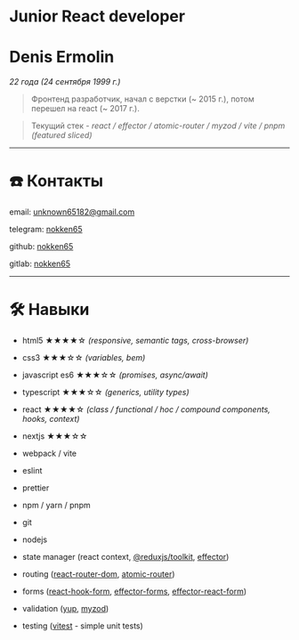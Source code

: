 # Junior React developer

# Denis Ermolin

*22 года (24 сентября 1999 г.)*

> Фронтенд разработчик, начал с верстки (~ 2015 г.), потом перешел на react (~ 2017 г.).
> 

> Текущий стек - *react / effector / atomic-router / myzod / vite / pnpm (featured sliced)*
> 

---

# ☎️ Контакты

email: unknown65182@gmail.com

telegram: [nokken65](https://telegram.me/nokken65)

github: [nokken65](http://github.com/nokken65)

gitlab: [nokken65](http://gitlab.com/nokken65)

---

# 🛠 Навыки

- html5 ★★★★☆ *(responsive, semantic tags, cross-browser)*
- css3 ★★★☆☆ *(variables, bem)*
- javascript es6 ★★★☆☆ *(promises, async/await)*
- typescript ★★★☆☆ *(generics, utility types)*
- react ★★★★☆ *(class / functional / hoc / compound components, hooks, context)*
- nextjs ★★★☆☆

- webpack / vite
- eslint
- prettier
- npm / yarn / pnpm
- git
- nodejs

- state manager (react context, [@reduxjs/toolkit](https://www.npmjs.com/package/@reduxjs/toolkit), [effector](https://www.npmjs.com/package/effector))
- routing ([react-router-dom](https://www.npmjs.com/package/react-router-dom), [atomic-router](https://www.npmjs.com/package/atomic-router))
- forms ([react-hook-form](https://www.npmjs.com/package/react-hook-form), [effector-forms](https://www.npmjs.com/package/effector-forms), [effector-react-form](https://www.npmjs.com/package/effector-react-form))
- validation ([yup](https://www.npmjs.com/package/yup), [myzod](https://www.npmjs.com/package/myzod))
- testing ([vitest](https://www.npmjs.com/package/vitest) - simple unit tests)
